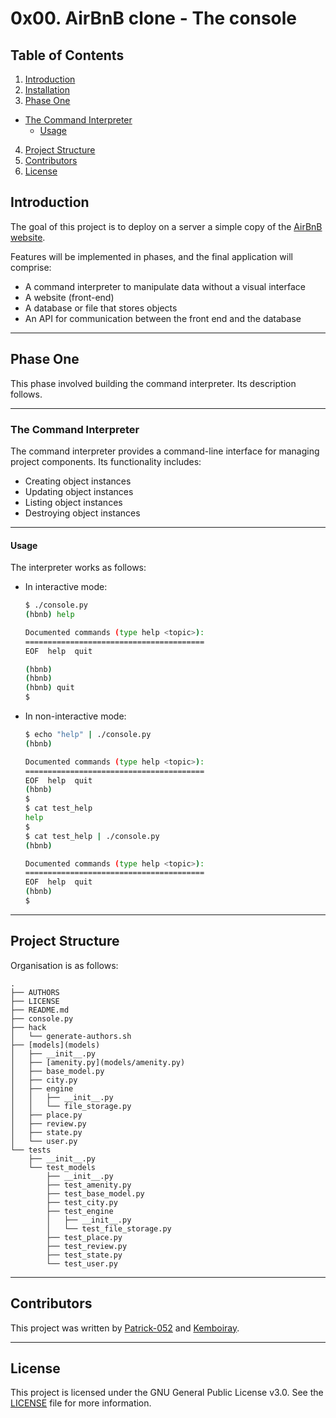# 0x00. AirBnB clone - The console

## Table of Contents
1. [Introduction](#introduction)
2. [Installation](#installation)
3. [Phase One](#phase-one)
  * [The Command Interpreter](#the-command-interpreter)
    - [Usage](#usage)
4. [Project Structure](#project-structure)
6. [Contributors](#contributors)
7. [License](#license)

## Introduction
The goal of this project is to deploy on a server a simple copy of the [AirBnB website](https://www.airbnb.com/).

Features will be implemented in phases, and the final application will comprise:
  * A command interpreter to manipulate data without a visual interface
  * A website (front-end)
  * A database or file that stores objects
  * An API for communication between the front end and the database

---
## Phase One
This phase involved building the command interpreter. Its description follows.

---
### The Command Interpreter
The command interpreter provides a command-line interface for managing project
components. Its functionality includes:
  * Creating object instances
  * Updating object instances
  * Listing object instances
  * Destroying object instances

---
#### Usage
The interpreter works as follows:
  * In interactive mode:

	```bash
	$ ./console.py
	(hbnb) help

	Documented commands (type help <topic>):
	========================================
	EOF  help  quit

	(hbnb)
	(hbnb)
	(hbnb) quit
	$
	```

  * In non-interactive mode:

	```bash
	$ echo "help" | ./console.py
	(hbnb)

	Documented commands (type help <topic>):
	========================================
	EOF  help  quit
	(hbnb)
	$
	$ cat test_help
	help
	$
	$ cat test_help | ./console.py
	(hbnb)

	Documented commands (type help <topic>):
	========================================
	EOF  help  quit
	(hbnb)
	$
	```

---
## Project Structure
Organisation is as follows:

	.
	├── AUTHORS
	├── LICENSE
	├── README.md
	├── console.py
	├── hack
	│   └── generate-authors.sh
	├── [models](models)
	│   ├── __init__.py
	│   ├── [amenity.py](models/amenity.py)
	│   ├── base_model.py
	│   ├── city.py
	│   ├── engine
	│   │   ├── __init__.py
	│   │   └── file_storage.py
	│   ├── place.py
	│   ├── review.py
	│   ├── state.py
	│   └── user.py
	└── tests
		├── __init__.py
		└── test_models
			├── __init__.py
			├── test_amenity.py
			├── test_base_model.py
			├── test_city.py
			├── test_engine
			│   ├── __init__.py
			│   └── test_file_storage.py
			├── test_place.py
			├── test_review.py
			├── test_state.py
			└── test_user.py

---
## Contributors
This project was written by [Patrick-052](https://github.com/Patrick-052) and [Kemboiray](https://github.com/Kemboiray).

---
## License
This project is licensed under the GNU General Public License v3.0. See the [LICENSE](LICENSE) file for more information.
